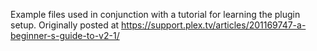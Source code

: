 Example files used in conjunction with a tutorial for learning the plugin setup. 
Originally posted at https://support.plex.tv/articles/201169747-a-beginner-s-guide-to-v2-1/